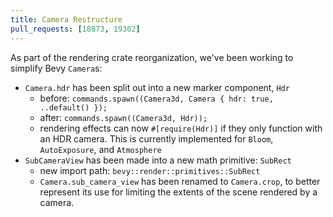 ```yaml
---
title: Camera Restructure
pull_requests: [18873, 19302]
---
```


As part of the rendering crate reorganization, we've been working to simplify Bevy `Camera`s:

- `Camera.hdr` has been split out into a new marker component, `Hdr`
  - before: `commands.spawn((Camera3d, Camera { hdr: true, ..default() });`
  - after: `commands.spawn((Camera3d, Hdr));`
  - rendering effects can now `#[require(Hdr)]` if they only function with an HDR camera.
    This is currently implemented for `Bloom`, `AutoExposure`, and `Atmosphere`
- `SubCameraView` has been made into a new math primitive: `SubRect`
  - new import path: `bevy::render::primitives::SubRect`
  - `Camera.sub_camera_view` has been renamed to `Camera.crop`, to better represent its
    use for limiting the extents of the scene rendered by a camera.
